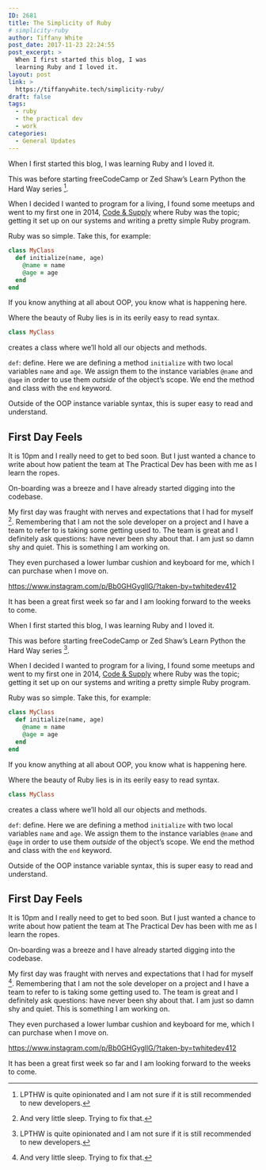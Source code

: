 ```yaml
---
ID: 2681
title: The Simplicity of Ruby
# simplicity-ruby
author: Tiffany White
post_date: 2017-11-23 22:24:55
post_excerpt: >
  When I first started this blog, I was
  learning Ruby and I loved it.
layout: post
link: >
  https://tiffanywhite.tech/simplicity-ruby/
draft: false
tags:
  - ruby
  - the practical dev
  - work
categories:
  - General Updates
---
```



When I first started this blog, I was learning Ruby and I loved it.

This was before starting freeCodeCamp or Zed Shaw’s Learn Python the Hard Way series [^1].

When I decided I wanted to program for a living, I found some meetups and went to my first one in 2014, [Code &amp; Supply](https://codeandsupply.co/) where Ruby was the topic; getting it set up on our systems and writing a pretty simple Ruby program.

Ruby was so simple. Take this, for example:

```ruby
class MyClass
  def initialize(name, age)
    @name = name
    @age = age
  end
end
```
If you know anything at all about OOP, you know what is happening here.

Where the beauty of Ruby lies is in its eerily easy to read syntax.

```ruby
class MyClass
```
creates a class where we’ll hold all our objects and methods.

`def`: define. Here we are defining a method `initialize` with two local variables
`name` and `age`. We assign them to the instance variables `@name` and `@age` in order to use them *outside* of the object’s scope. We end the method and class with the `end` keyword.

Outside of the OOP instance variable syntax, this is super easy to read and understand.

## First Day Feels
It is 10pm and I really need to get to bed soon. But I just wanted a chance to write about how patient the team at The Practical Dev has been with me as I learn the ropes.

On-boarding was a breeze and I have already started digging into the codebase.

My first day was fraught with nerves and expectations that I had for myself [^2].
Remembering that I am not the sole developer on a project and I have a team to refer to is taking some getting used to. The team is great and I definitely ask questions: have never been shy about that. I am just so damn shy and quiet. This is something I am working on.

They even purchased a lower lumbar cushion and keyboard for me, which I can purchase when I move on.

https://www.instagram.com/p/Bb0GHGygllG/?taken-by=twhitedev412

It has been a great first week so far and I am looking forward to the weeks to come.

[^1]: LPTHW is quite opinionated and I am not sure if it is still recommended to new developers.



When I first started this blog, I was learning Ruby and I loved it.

This was before starting freeCodeCamp or Zed Shaw’s Learn Python the Hard Way series [^1].

When I decided I wanted to program for a living, I found some meetups and went to my first one in 2014, [Code &amp; Supply](https://codeandsupply.co/) where Ruby was the topic; getting it set up on our systems and writing a pretty simple Ruby program.

Ruby was so simple. Take this, for example:

```ruby
class MyClass
  def initialize(name, age)
    @name = name
    @age = age
  end
end
```
If you know anything at all about OOP, you know what is happening here.

Where the beauty of Ruby lies is in its eerily easy to read syntax.

```ruby
class MyClass
```
creates a class where we’ll hold all our objects and methods.

`def`: define. Here we are defining a method `initialize` with two local variables
`name` and `age`. We assign them to the instance variables `@name` and `@age` in order to use them *outside* of the object’s scope. We end the method and class with the `end` keyword.

Outside of the OOP instance variable syntax, this is super easy to read and understand.

## First Day Feels
It is 10pm and I really need to get to bed soon. But I just wanted a chance to write about how patient the team at The Practical Dev has been with me as I learn the ropes.

On-boarding was a breeze and I have already started digging into the codebase.

My first day was fraught with nerves and expectations that I had for myself [^2].
Remembering that I am not the sole developer on a project and I have a team to refer to is taking some getting used to. The team is great and I definitely ask questions: have never been shy about that. I am just so damn shy and quiet. This is something I am working on.

They even purchased a lower lumbar cushion and keyboard for me, which I can purchase when I move on.

https://www.instagram.com/p/Bb0GHGygllG/?taken-by=twhitedev412

It has been a great first week so far and I am looking forward to the weeks to come.

[^1]: LPTHW is quite opinionated and I am not sure if it is still recommended to new developers.




[^2]: And very little sleep. Trying to fix that.